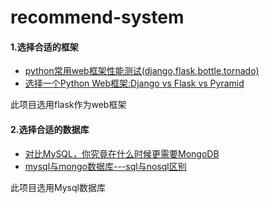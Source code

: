 # recommend-system
#### 1.选择合适的框架
* [python常用web框架性能测试(django,flask,bottle,tornado)](http://blog.csdn.net/jasonwoolf/article/details/48230059)
* [选择一个Python Web框架:Django vs Flask vs Pyramid](http://blog.csdn.net/jasonwoolf/article/details/48229955)

此项目选用flask作为web框架
#### 2.选择合适的数据库
* [对比MySQL，你究竟在什么时候更需要MongoDB](http://www.csdn.net/article/2014-03-06/2818652-when-use-mongodb-rather-mysql)
* [mysql与mongo数据库---sql与nosql区别](http://blog.csdn.net/sanyanpi_hz/article/details/72824269)

此项目选用Mysql数据库
